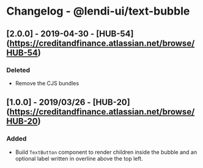 # Changelog - @lendi-ui/text-bubble

## [2.0.0] - 2019-04-30 - [HUB-54] (https://creditandfinance.atlassian.net/browse/HUB-54)
 
### Deleted
- Remove the CJS bundles

## [1.0.0] - 2019/03/26 - [HUB-20] (https://creditandfinance.atlassian.net/browse/HUB-20)

### Added
- Build `TextButton` component to render children inside the bubble and an optional label written in overline above the top left.
